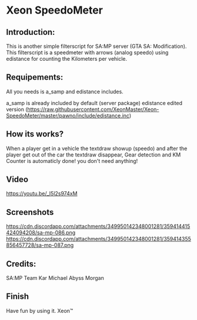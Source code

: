 # Xeon SpeedoMeter

## Introduction:
This is another simple filterscript for SA:MP server (GTA SA: Modification).
This filterscript is a speedmeter with arrows (analog speedo) using edistance for counting the Kilometers per vehicle.

## Requipements:

All you needs is a_samp and edistance includes.

a_samp is already included by default (server package)
edistance edited version (https://raw.githubusercontent.com/XeonMaster/Xeon-SpeedoMeter/master/pawno/include/edistance.inc)

## How its works?

When a player get in a vehicle the textdraw showup  (speedo) and after the player get out of the car the textdraw disappear, Gear detection and KM Counter is automaticly done! you don't need anything!

## Video

https://youtu.be/_I5l2s974xM

## Screenshots

https://cdn.discordapp.com/attachments/349950142348001281/359414415424094208/sa-mp-086.png
https://cdn.discordapp.com/attachments/349950142348001281/359414355856457728/sa-mp-087.png

## Credits:

SA:MP Team
Kar
Michael
Abyss Morgan


## Finish

Have fun by using it.
Xeon™
